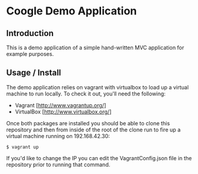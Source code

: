 Coogle Demo Application
=======================

Introduction
------------
This is a demo application of a simple hand-written MVC application for example purposes.

Usage / Install
---------------
The demo application relies on vagrant with virtualbox to load up a virtual machine to run locally. To check it out, you'll need the following:

 - Vagrant [http://www.vagrantup.org/]
 - VirtualBox [http://www.virtualbox.org/]

Once both packages are installed you should be able to clone this repository and then from inside of the root of the clone run to fire up a virtual machine running on 192.168.42.30:

```
$ vagrant up
````

If you'd like to change the IP you can edit the VagrantConfig.json file in the repository prior to running that command.

